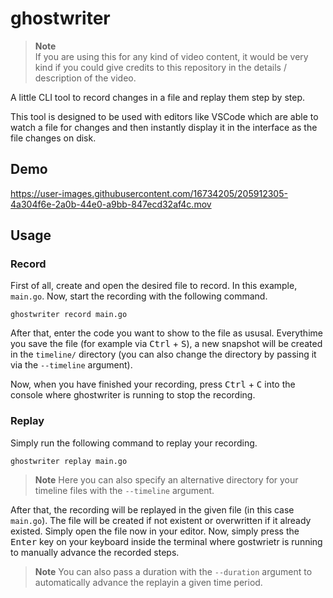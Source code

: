 # ghostwriter

> **Note**  
> If you are using this for any kind of video content, it would be very kind if you could give credits to this repository in the details / description of the video.

A little CLI tool to record changes in a file and replay them step by step.

This tool is designed to be used with editors like VSCode which are able to watch a file for changes and then instantly display it in the interface as the file changes on disk.

## Demo

https://user-images.githubusercontent.com/16734205/205912305-4a304f6e-2a0b-44e0-a9bb-847ecd32af4c.mov

## Usage

### Record

First of all, create and open the desired file to record. In this example, `main.go`. Now, start the recording with the following command.
```
ghostwriter record main.go
```
After that, enter the code you want to show to the file as ususal. Everythime you save the file (for example via <kbd>Ctrl</kbd> + <kbd>S</kbd>), a new snapshot will be created in the `timeline/` directory (you can also change the directory by passing it via the `--timeline` argument).

Now, when you have finished your recording, press <kbd>Ctrl</kbd> + <kbd>C</kbd> into the console where ghostwriter is running to stop the recording.

### Replay

Simply run the following command to replay your recording.
```
ghostwriter replay main.go
```
> **Note** Here you can also specify an alternative directory for your timeline files with the `--timeline` argument.

After that, the recording will be replayed in the given file (in this case `main.go`). The file will be created if not existent or overwritten if it already existed. Simply open the file now in your editor. Now, simply press the <kbd>Enter</kbd> key on your keyboard inside the terminal where gostwrietr is running to manually advance the recorded steps.

> **Note** You can also pass a duration with the `--duration` argument to automatically advance the replayin a given time period.